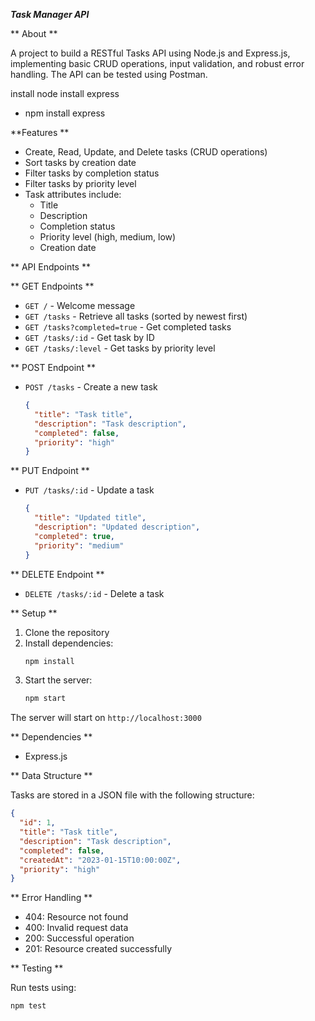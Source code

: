 *****Task Manager API*****

** About **

A project to build a RESTful Tasks API using Node.js and Express.js, implementing basic CRUD operations, input validation, and robust error handling. The API can be tested using Postman.

install node
install express
 - npm install express

**Features **

- Create, Read, Update, and Delete tasks (CRUD operations)
- Sort tasks by creation date
- Filter tasks by completion status
- Filter tasks by priority level
- Task attributes include:
  - Title
  - Description
  - Completion status
  - Priority level (high, medium, low)
  - Creation date

** API Endpoints **

** GET Endpoints **
- `GET /` - Welcome message
- `GET /tasks` - Retrieve all tasks (sorted by newest first)
- `GET /tasks?completed=true` - Get completed tasks
- `GET /tasks/:id` - Get task by ID
- `GET /tasks/:level` - Get tasks by priority level

** POST Endpoint **
- `POST /tasks` - Create a new task
  ```json
  {
    "title": "Task title",
    "description": "Task description",
    "completed": false,
    "priority": "high"
  }
  ```

** PUT Endpoint **
- `PUT /tasks/:id` - Update a task
  ```json
  {
    "title": "Updated title",
    "description": "Updated description",
    "completed": true,
    "priority": "medium"
  }
  ```

 ** DELETE Endpoint **
- `DELETE /tasks/:id` - Delete a task


 ** Setup  **

1. Clone the repository
2. Install dependencies:
   ```bash
   npm install
   ```
3. Start the server:
   ```bash
   npm start
   ```

The server will start on `http://localhost:3000`

 ** Dependencies  **

- Express.js


 ** Data Structure  **

Tasks are stored in a JSON file with the following structure:
```json
{
  "id": 1,
  "title": "Task title",
  "description": "Task description",
  "completed": false,
  "createdAt": "2023-01-15T10:00:00Z",
  "priority": "high"
}
```

 ** Error Handling  **

- 404: Resource not found
- 400: Invalid request data
- 200: Successful operation
- 201: Resource created successfully

 ** Testing  **

Run tests using:
```bash
npm test
```
